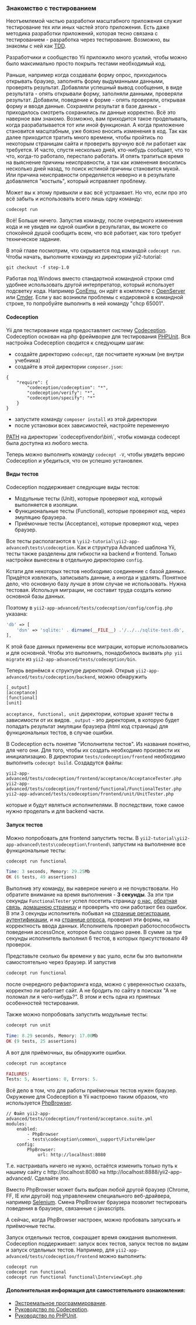 ### Знакомство с тестированием

Неотъемлемой частью разработки масштабного приложения служит тестирование тех или иных частей этого приложения.
Есть даже методика разработки приложений, которая тесно связана с тестированием - разработка через тестирование. Возможно, 
вы знакомы с ней как <a href="https://en.wikipedia.org/wiki/Test-driven_development" target="_blank">TDD</a>.

Разработчики и сообщество Yii приложило много усилий, чтобы можно было максимально просто покрыть тестами необходимый код.

Раньше, например когда создавали форму опрос, приходилось открывать браузер, заполнять форму выдуманными данными, проверять
результат. Добавляли успешный вывод сообщения, в виде результата - опять открывали форму, заполняли данными, проверяли 
результат. Добавили, поведение к форме - опять проверяли, открывая форму и вводя данные. Сохраняли результат в базе данных - 
приходилось смотреть сохранились ли данные корректно. Всё это наверное вам знакомо. Возможно, вам приходится такое проделывать,
когда разрабатывается тот или иной функционал. А когда приложение становится масштабным, уже боязно вносить изменения
в код. Так как далее приходится тратить много времени, чтобы пройтись по некоторым страницам сайта и проверить
вручную всё ли работает как требуется. И часто, спустя несколько дней, кто-нибудь сообщает, что то что, когда-то работало,
перестало работать. И опять тратиться время на выяснение причины неисправности, а так как изменения вносились несколько
дней назад, то поиск истиной причины становится мукой. Или причина неисправности определяется неверно и в результате 
добавляется "костыль", который исправляет проблему. 

Может вы к этому привыкли и вас всё устраивает. Но что, если про это всё забыть и использовать всего лишь одну команду:

```
codecept run
```

Всё! Больше ничего. Запустив команду, после очередного изменения кода и не увидев ни одной ошибки в результатах, вы можете 
со спокойной душой сообщить всем, что всё работает, как того требует техническое задание.

В этой главе посмотрим, что скрывается под командой `codecept run`. Чтобы начать, выполните команду из 
директории yii2-tutorial:

```
git checkout -f step-1.0
```

<p class="alert alert-info">Работая под Windows вместо стандартной командной строки cmd удобнее использовать другой 
интерпретатор, который использует подсветку кода. Например <a href="http://www.conemu.ru/" target="_blank">ConEmu</a>, он
идёт в комплекте с <a href="http://open-server.ru/" target="_blank">OpenServer</a> или 
<a href="http://gooseberrycreative.com/cmder/" target="_blank">Cmder</a>. Если у вас возникли проблемы с кодировкой 
в командной строке, то попробуйте выполнить в ней команду "chcp 65001".
</p>

#### Codeception

Yii для тестирование кода предоставляет систему <a href="http://codeception.com/" target="_blank">Codeception</a>.
Codeception основан на php фреймворке для тестирования <a href="https://phpunit.de/" target="_blank">PHPUnit</a>.
Вся настройка Codeception сводится к следующим шагам:

- создайте директорию `codecept`, где посчитаете нужным (не внутри учебника)
- создайте в этой директории `composer.json`:
```
{
    "require": {
        "codeception/codeception": "*",
        "codeception/verify": "*",
        "codeception/specify": "*"
    }
}
```
- запустите команду `composer install` из этой директории
- после установки всех зависимостей, настройте переменную 
<a href="https://ru.wikipedia.org/wiki/PATH_%28%D0%BF%D0%B5%D1%80%D0%B5%D0%BC%D0%B5%D0%BD%D0%BD%D0%B0%D1%8F%29" target="_blank">
PATH</a> на директории `codecept\vendor\bin\`, чтобы команда codecept была доступна из любого места.

Теперь можно выполнить команду `codecept -V`, чтобы увидеть версию Codeception и убедиться, что он успешно установлен.

#### Виды тестов

Codeception поддерживает следующие виды тестов:

- Модульные тесты (Unit), которые проверяют код, который выполняется в изоляции.
- Функциональные тесты (Functional), которые проверяют код, через эмуляцию браузера.
- Приёмочные тесты (Acceptance), которые проверяют код, через браузер.

Все тесты располагаются в `\yii2-tutorial\yii2-app-advanced\tests\codeception`. Как и структура Advanced шаблона Yii, 
тесты также разделены для гибкости на backend и frontend. Только настройки вынесены в отдельную директорию `config`.

Кстати для некоторых тестов необходимо соединение с базой данных. Придётся извлекать, записывать данные, а иногда и удалять.
Понятное дело, что основную базу лучше в этом случае не использовать. Нужна тестовая. Используя миграции, не составит труда
создать копию основной базы данных.

Поэтому в `yii2-app-advanced/tests/codeception/config/config.php` указана:

```php
'db' => [
    'dsn' => 'sqlite:' . dirname(__FILE__) .'/../../sqlite-test.db',
],
```

К этой базе данных применены все миграции, которые использовались и для основной. Чтобы это выполнить, понадобилось
вызвать `php yii migrate` из `yii2-app-advanced/tests/codeception/bin`.

Теперь вернёмся к структуре директорий. Открыв `yii2-app-advanced/tests/codeception/backend`, можно обнаружить

```
[_output]
[acceptance]
[functional]
[unit]
```

`acceptance, functional, unit` директории, которые хранят тесты в зависимости от их видов. `_output` - это директория, в 
которую будет попадать результат эмуляции браузера (html код страницы) для функциональных тестов, в случае ошибки.

В Codeception есть понятие "Исполнители тестов". Из названия понятно, для чего они. Для того, чтобы их создать 
необходимо произвести их инициализацию. В директории `tests/codeception/frontend` 
необходимо выполнить `codecept build`. Создадутся файлы:

```
yii2-app-advanced/tests/codeception/frontend/acceptance/AcceptanceTester.php
yii2-app-advanced/tests/codeception/frontend/functional/FunctionalTester.php
yii2-app-advanced/tests/codeception/frontend/unit/UnitTester.php
```

которые и будут являться исполнителями. В последствии, тоже самое нужно проделать и для backend части.

#### Запуск тестов

Можно попробовать для frontend запустить тесты. В `yii2-tutorial\yii2-app-advanced\tests\codeception\frontend\`
запустим на выполнение все функциональные тесты:

```php
codecept run functional

Time: 3 seconds, Memory: 29.25Mb
OK (6 tests, 49 assertions)
```

Выполнив эту команду, вы наверное ничего и не почувствовали. Но обратите внимание на время выполнения - **3 секунды**.
За эти три секунды `FunctionalTester` успел посетить страницу <a href="/yii2-app-advanced/frontend/web/index.php?r=site/about" target="_blank">
о нас</a>, <a href="/yii2-app-advanced/frontend/web/index.php?r=site/contract" target="_blank">обратная связь</a>,
<a href="/yii2-app-advanced/frontend/web/index.php?r=site/index" target="_blank">домашнюю страницу</a> и проверить
что они работают без ошибок. В эти 3 секунды исполнитель побывал на 
<a href="/yii2-app-advanced/frontend/web/index.php?r=site/signup" target="_blank">странице регистрации</a>,
<a href="/yii2-app-advanced/frontend/web/index.php?r=site/login" target="_blank">аутентификации</a>, 
и на <a href="/yii2-app-advanced/frontend/web/index.php?r=site/login" target="_blank">странице опроса</a>, проверил эти 
формы, на корректность ввода данных. Исполнитель проверил работоспособность поведения accessOnce, которое было создано ранее.
В сумме за три секунды исполнитель выполнил 6 тестов, в которых присутствовало 49 проверок. 

Представьте сколько бы времени у вас ушло, если бы это выполняли самостоятельно через браузер. И запустив 

```php
codecept run functional
```

после очередного рефакторинга кода, можно с уверенностью сказать, корректно ли работает сайт. А не бродить по сайту в поисках
"А не поломал ли я чего-нибудь?". В этом и есть одна из приятных особенностей тестирования.

Также можно попробовать запустить модульные тесты:

```php
codecept run unit

Time: 8.29 seconds, Memory: 17.00Mb
OK (9 tests, 25 assertions)
```

А вот для приёмочных, вы обнаружите ошибки.

```php
codecept run acceptance

FAILURES!
Tests: 5, Assertions: 0, Errors: 5.
```

Всё дело в том, что для работы приёмочных тестов нужен браузер. Окружение для Codeception в Yii настроено таким образом,
что используется <a href="http://codeception.com/docs/modules/PhpBrowser" target="_blank">PhpBrowser</a>. 

```
// Файл yii2-app-advanced/tests/codeception/frontend/acceptance.suite.yml
modules:
    enabled:
        - PhpBrowser
        - tests\codeception\common\_support\FixtureHelper
    config:
        PhpBrowser:
            url: http://localhost:8080
```

Т.е. настраивать ничего не нужно, остаётся изменить только путь к нашему сайту с http://localhost:8080 на 
http://localhost:8888/yii2-app-advanced/. Сделайте это.
 
Вместо PhpBrowser может быть выбран любой другой браузер (Chrome, FF, IE или другой) под управлением специального 
веб-драйвера, например <a href="http://www.seleniumhq.org/" target="_blank">Selenium</a>. Смена PhpBrowser браузера 
позволит тестировать поведения в браузере, связанные с javascripts.

А сейчас, когда PhpBrowser настроен, можно пробовать запускать и приёмочные тесты.

Запуск отдельных тестов, сокращает время ожидания выполнения. Codeception поддерживает: запуск всех тестов, 
запуск тестов по видам и запуск отдельных тестов. Например, для `yii2-app-advanced/tests/codeception/frontend` можно 
выполнить:

```
codecept run
codecept run functional
codecept run functional functional\InterviewCept.php 
```

#### Дополнительная информация для самостоятельного ознакомления:

- <a href="https://ru.wikipedia.org/wiki/%D0%AD%D0%BA%D1%81%D1%82%D1%80%D0%B5%D0%BC%D0%B0%D0%BB%D1%8C%D0%BD%D0%BE%D0%B5_%D0%BF%D1%80%D0%BE%D0%B3%D1%80%D0%B0%D0%BC%D0%BC%D0%B8%D1%80%D0%BE%D0%B2%D0%B0%D0%BD%D0%B8%D0%B5" target="_blank">Экстремальное программирование</a>.
- <a href="http://codeception.com/docs/01-Introduction" target="_blank">Руководство по Codeception</a>.
- <a href="https://phpunit.de/manual/current/en/index.html" target="_blank">Руководство по PHPUnit</a>.